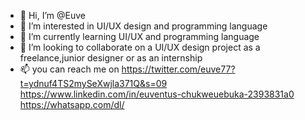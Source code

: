 - 👋 Hi, I’m @Euve
- 👀 I’m interested in UI/UX design and programming language
- 🌱 I’m currently learning UI/UX and programming language
- 💞️ I’m looking to collaborate on a UI/UX design project as a freelance,junior designer or as an internship
- 📫 you can reach me on https://twitter.com/euve77?t=ydnuf4TS2mySeXwjla371Q&s=09 
https://www.linkedin.com/in/euventus-chukweuebuka-2393831a0 https://whatsapp.com/dl/
<!---
Euvinho/Euvinho is a ✨ special ✨ repository because its `README.md` (this file) appears on your GitHub profile.
You can click the Preview link to take a look at your changes.
--->

